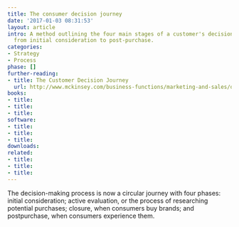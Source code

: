 ```yaml
---
title: The consumer decision journey
date: '2017-01-03 08:31:53'
layout: article
intro: A method outlining the four main stages of a customer's decision-making process,
  from initial consideration to post-purchase.
categories:
- Strategy
- Process
phase: []
further-reading:
- title: The Customer Decision Journey
  url: http://www.mckinsey.com/business-functions/marketing-and-sales/our-insights/the-consumer-decision-journey
books:
- title: 
- title: 
- title: 
software:
- title: 
- title: 
- title: 
downloads: 
related:
- title: 
- title: 
- title: 
---
```

The decision-making process is now a circular journey with four phases: initial consideration; active evaluation, or the process of researching potential purchases; closure, when consumers buy brands; and postpurchase, when consumers experience them.